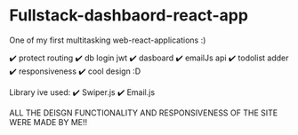 # Fullstack-dashbaord-react-app

One of my first multitasking web-react-applications :)

✔️ protect routing
✔️ db login jwt
✔️ dasboard 
✔️ emailJs api
✔️ todolist adder
✔️ responsiveness 
✔️ cool design :D


Library ive used:
✔️ Swiper.js 
✔️ Email.js

ALL THE DEISGN FUNCTIONALITY AND RESPONSIVENESS OF THE SITE WERE MADE BY ME!!

